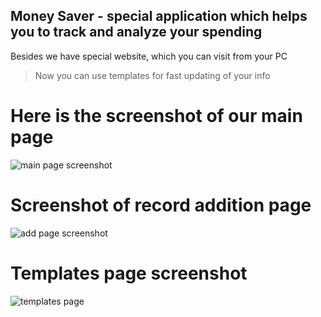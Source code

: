 ## Money Saver - special application which helps you to track and analyze your spending
Besides we have special website, which you can visit from your PC
> Now you can use templates for fast updating of your info

# Here is the screenshot of our main page
![main page screenshot](https://drive.google.com/open?id=1J0VkdpoSY29foqGNSzS_cpzBBvhx0Gao)

# Screenshot of record addition page
![add page screenshot](https://drive.google.com/open?id=19WYE9Xi38JjwQAkZxVEFGOX15lV7OJ2R)

# Templates page screenshot
![templates page](https://drive.google.com/open?id=1r89T4RjBrPCQx1aOsP98CNBWir5D595q)